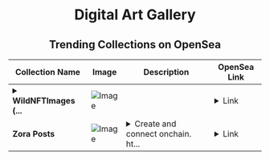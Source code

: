 <div align="center">

# Digital Art Gallery

## Trending Collections on OpenSea

| Collection Name                       | Image                                                                                     | Description                       | OpenSea Link                                                                                          |
|---------------------------------------|-------------------------------------------------------------------------------------------|-----------------------------------|--------------------------------------------------------------------------------------------------------|
| **<details><summary>WildNFTImages (...</summary>WildNFTImages (Base)</details>** | ![Image](https://i.seadn.io/s/raw/files/49aaa2635e8a3be18d63272fa7d36e42.jpg?w=500&auto=format?w=200&auto=format) |  | <details><summary>Link</summary>[WildNFTImages (Base)](https://opensea.io/collection/wildnftimages-base)</details> |
| **Zora Posts** | ![Image](https://i.seadn.io/s/raw/files/86b89a4d84654f815fbc38d77814d66a.jpg?w=500&auto=format?w=200&auto=format) | <details><summary>Create and connect onchain. ht...</summary>Create and connect onchain. https://zora.co</details> | <details><summary>Link</summary>[Zora Posts](https://opensea.io/collection/zora-posts-19663)</details> |

</div>